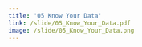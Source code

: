 ```yaml
---
title: '05 Know Your Data'
link: /slide/05_Know_Your_Data.pdf
image: /slide/05_Know_Your_Data.png
---
```


